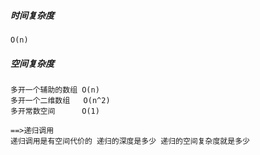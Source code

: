 ##### 时间复杂度

    O(n)
    
##### 空间复杂度
    多开一个辅助的数组 O(n)
    多开一个二维数组   O(n^2)
    多开常数空间      O(1)
    
    ==>递归调用
    递归调用是有空间代价的 递归的深度是多少 递归的空间复杂度就是多少